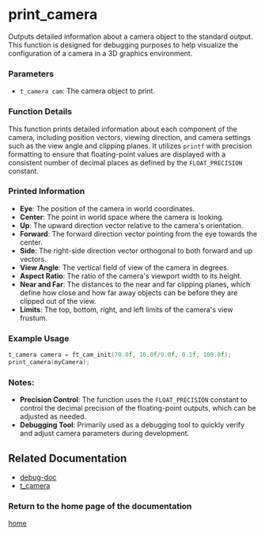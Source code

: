 # print_camera
Outputs detailed information about a camera object to the standard output. This function is designed for debugging purposes to help visualize the configuration of a camera in a 3D graphics environment.

### Parameters
- `t_camera cam`: The camera object to print.

### Function Details
This function prints detailed information about each component of the camera, including position vectors, viewing direction, and camera settings such as the view angle and clipping planes. It utilizes `printf` with precision formatting to ensure that floating-point values are displayed with a consistent number of decimal places as defined by the `FLOAT_PRECISION` constant.

### Printed Information
- **Eye**: The position of the camera in world coordinates.
- **Center**: The point in world space where the camera is looking.
- **Up**: The upward direction vector relative to the camera's orientation.
- **Forward**: The forward direction vector pointing from the eye towards the center.
- **Side**: The right-side direction vector orthogonal to both forward and up vectors.
- **View Angle**: The vertical field of view of the camera in degrees.
- **Aspect Ratio**: The ratio of the camera's viewport width to its height.
- **Near and Far**: The distances to the near and far clipping planes, which define how close and how far away objects can be before they are clipped out of the view.
- **Limits**: The top, bottom, right, and left limits of the camera's view frustum.

### Example Usage
```c
t_camera camera = ft_cam_init(70.0f, 16.0f/9.0f, 0.1f, 100.0f);
print_camera(myCamera);
```

### Notes:
- **Precision Control**: The function uses the `FLOAT_PRECISION` constant to control the decimal precision of the floating-point outputs, which can be adjusted as needed.
- **Debugging Tool**: Primarily used as a debugging tool to quickly verify and adjust camera parameters during development.

## Related Documentation
- [debug-doc](./debug-doc.md)
- [t_camera](../camera/t_camera.md)

### Return to the home page of the documentation
[home](../home.md)